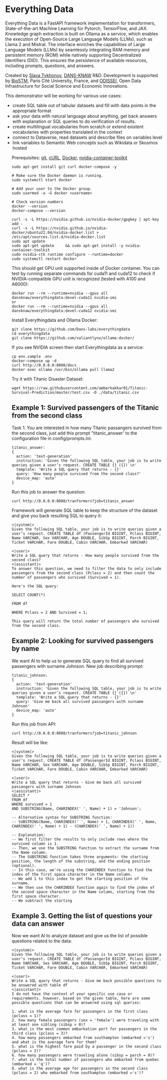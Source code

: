 # Everything Data

Everything Data is a FastAPI framework implementation for transformers, State-of-the-art Machine Learning for Pytorch, TensorFlow, and JAX. Knowledge graph extraction is built on Ollama as a service, which enables the execution of Open-Source Large Language Models (LLMs), such as Llama 2 and Mistral. The interface enriches the capabilities of Large Language Models (LLMs) by seamlessly integrating RAM memory and persistent memory (ROM) while natively supporting Decentralized Identifiers (DID). This ensures the persistence of available resources, including prompts, questions, and answers.

Created by [Slava Tykhonov](https://www.linkedin.com/in/vyacheslavtikhonov/), [DANS-KNAW](https://dans.knaw.nl/en) R&D. Development is supported by [BioSTM](https://rozen.perso.math.cnrs.fr/YR/HOME.html), Paris Cité University, France, and [ODISSEI](https://odissei-data.nl/en/), Open Data Infrastructure for Social Science and Economic Innovations.

This demonstrator will be working for various use cases:
- create SQL table out of tabular datasets and fill with data points in the appropriate format
- ask your data with natural language about anything, get back answers with explanation or SQL queries to do verification of results.
- create multilingual vocabularies from scratch or extend existent vocabularies with properties translated in the context
- connect to Dataverse, read datasets and describe files on variables level
- link variables to Semantic Web concepts such as Wikidata or Skosmos hosted

<!--- Indent entire section -->
<div style="margin-left: 1.5em;">

Prerequisites: [git](https://git-scm.com/downloads), [cURL](https://curl.haxx.se/download.html), [Docker](https://docs.docker.com/get-docker/), [nvidia-container-toolkit](https://docs.nvidia.com/datacenter/cloud-native/container-toolkit/latest/install-guide.html)

```shell
sudo apt-get install git curl docker-compose -y

# Make sure the Docker daemon is running.
sudo systemctl start docker

# Add your user to the Docker group.
sudo usermod -a -G docker <username>

# Check version numbers  
docker --version
docker-compose --version

curl -s -L https://nvidia.github.io/nvidia-docker/gpgkey | apt-key add -
curl -s -L https://nvidia.github.io/nvidia-docker/ubuntu22.04/nvidia-docker.list > /etc/apt/sources.list.d/nvidia-docker.list
sudo apt update
sudo apt-get update     && sudo apt-get install -y nvidia-container-toolkit
sudo nvidia-ctk runtime configure --runtime=docker
sudo systemctl restart docker
```
This should get GPU unit supported inside of Docker container. You can test by running separate commands for cuda11 and cuda12 to check if NVIDIA-compatible GPU unit is recognized (tested with A100 and A6000):
```
docker run --rm --runtime=nvidia --gpus all dansknaw/everythingdata:devel-cuda11 nvidia-smi
or
docker run --rm --runtime=nvidia --gpus all dansknaw/everythingdata:devel-cuda12 nvidia-smi
```

Install Everythingdata and Ollama Docker:
```
git clone https://github.com/Dans-labs/everythingdata
cd everythingdata
git clone https://github.com/valiantlynx/ollama-docker/
```

If you see NVIDIA screen then start Everythingdata as a service:
```
cp env.sample .env
docker-compose up -d
curl http://0.0.0.0:8008/docs
docker exec ollama /usr/bin/ollama pull llama2
```
Try it with Titanic Disaster Dataset:
```
wget https://raw.githubusercontent.com/amberkakkar01/Titanic-Survival-Prediction/master/test.csv -O ./data/titanic.csv
```

## Example 1: Survived passengers of the Titanic from the second class

Task 1. You are interested in how many Titanic passangers survived from the second class, just add this prompt "titanic_answer' to the configuration file in config/prompts.ini:

```
titanic_answer:
{
  action: 'text-generation'
  instruction: 'Given the following SQL table, your job is to write queries given a user’s request. CREATE TABLE {} ({}) \n'
  template: 'Write a SQL query that returns - {}'
  query: 'How many people survived from the second class?'
  device_map: 'auto'
}
```
Run this job to answer the question:
```
curl http://0.0.0.0:8008/tranformers?job=titanic_answer
```
Framework will generate SQL table to keep the structure of the dataset and give you back resulting SQL to query it:
```
<|system|>
Given the following SQL table, your job is to write queries given a user’s request. CREATE TABLE df (PassengerId BIGINT, Pclass BIGINT, Name VARCHAR, Sex VARCHAR, Age DOUBLE, SibSp BIGINT, Parch BIGINT, Ticket VARCHAR, Fare DOUBLE, Cabin VARCHAR, Embarked VARCHAR)

<|user|>
Write a SQL query that returns - How many people survived from the second class?
<|assistant|>
To answer this question, we need to filter the data to only include passengers from the second class (Pclass = 2) and then count the number of passengers who survived (Survived = 1).

Here's the SQL query:

SELECT COUNT(*)

FROM df

WHERE Pclass = 2 AND Survived = 1;

This query will return the total number of passengers who survived from the second class.
```

## Example 2: Looking for survived passengers by name
We want AI to help us to generate SQL query to find all survived passengers with surname Johnson.
New job describing prompt:
```
titanic_johnson:
{
  action: 'text-generation'
  instruction: 'Given the following SQL table, your job is to write queries given a user’s request. CREATE TABLE {} ({}) \n'
  template: 'Write a SQL query that returns - {}'
  query: 'Give me back all survived passangers with surname Johnson'
  device_map: 'auto'
}
```
Run this job from API:
```
curl http://0.0.0.0:8008/tranformers?job=titanic_johnson
```


Result will be like:
```
<|system|>
Given the following SQL table, your job is to write queries given a user’s request. CREATE TABLE df (PassengerId BIGINT, Pclass BIGINT, Name VARCHAR, Sex VARCHAR, Age DOUBLE, SibSp BIGINT, Parch BIGINT, Ticket VARCHAR, Fare DOUBLE, Cabin VARCHAR, Embarked VARCHAR)

<|user|>
Write a SQL query that returns - Give me back all survived passangers with surname Johnson
<|assistant|>
SELECT *
FROM df
WHERE survived = 1
AND SUBSTRING(Name, CHARINDEX(' ', Name) + 1) = 'Johnson';

-- Alternative syntax for SUBSTRING function:
-- SUBSTRING(Name, CHARINDEX(' ', Name) + 1, CHARINDEX(' ', Name, CHARINDEX(' ', Name) + 1) - (CHARINDEX(' ', Name) + 1))

-- Explanation:
-- We first filter the results to only include rows where the survived column is 1.
-- Then, we use the SUBSTRING function to extract the surname from the Name column.
-- The SUBSTRING function takes three arguments: the starting position, the length of the substring, and the ending position (optional).
-- In this case, we're using the CHARINDEX function to find the index of the first space character in the Name column.
-- We add 1 to this index to get the starting position of the surname.
-- We then use the CHARINDEX function again to find the index of the second space character in the Name column, starting from the first space character.
-- We subtract the starting
```

## Example 3. Getting the list of questions your data can answer

Now we want AI to analyze dataset and give us the list of possible questions related to the data:
```
<|system|>
Given the following SQL table, your job is to write queries given a user’s request. CREATE TABLE df (PassengerId BIGINT, Pclass BIGINT, Name VARCHAR, Sex VARCHAR, Age DOUBLE, SibSp BIGINT, Parch BIGINT, Ticket VARCHAR, Fare DOUBLE, Cabin VARCHAR, Embarked VARCHAR)

<|user|>
Write a SQL query that returns - Give me back possible questions to be answered with table df
<|assistant|>
I do not have the context of your specific use case or requirements. however, based on the given table, here are some possible questions that can be answered using sql queries:

1. what is the average fare for passengers in the first class (pclass = 1)?
2. how many female passengers (sex = 'female') were traveling with at least one sibling (sibsp > 0)?
3. what is the most common embarkation port for passengers in the third class (pclass = 3)?
4. how many passengers embarked from southampton (embarked ='s') and what is the average fare for them?
5. what is the highest fare paid by a passenger in the second class (pclass = 2)?
6. how many passengers were traveling alone (sibsp = parch = 0)?
7. what is the total number of passengers who embarked from quebec (embarked = 'q')?
8. what is the average age for passengers in the second class (pclass = 2) who embarked from southampton (embarked ='s')?
```
